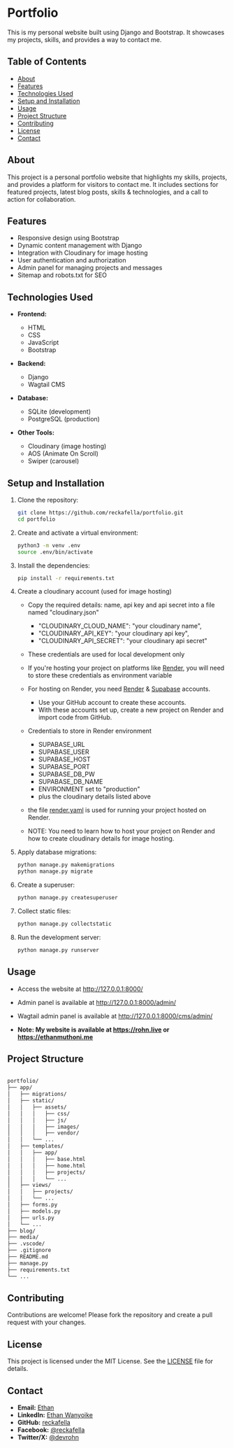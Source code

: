 # Portfolio

This is my personal website built using Django and Bootstrap. It showcases my projects, skills, and provides a way to contact me.

## Table of Contents

- [About](#about)
- [Features](#features)
- [Technologies Used](#technologies-used)
- [Setup and Installation](#setup-and-installation)
- [Usage](#usage)
- [Project Structure](#project-structure)
- [Contributing](#contributing)
- [License](#license)
- [Contact](#contact)

## About

This project is a personal portfolio website that highlights my skills, projects, and provides a platform for visitors to contact me. It includes sections for featured projects, latest blog posts, skills & technologies, and a call to action for collaboration.

## Features

- Responsive design using Bootstrap
- Dynamic content management with Django
- Integration with Cloudinary for image hosting
- User authentication and authorization
- Admin panel for managing projects and messages
- Sitemap and robots.txt for SEO

## Technologies Used

- **Frontend:**
  - HTML
  - CSS
  - JavaScript
  - Bootstrap

- **Backend:**
  - Django
  - Wagtail CMS

- **Database:**
  - SQLite (development)
  - PostgreSQL (production)

- **Other Tools:**
  - Cloudinary (image hosting)
  - AOS (Animate On Scroll)
  - Swiper (carousel)

## Setup and Installation

1. Clone the repository:

    ```sh
    git clone https://github.com/reckafella/portfolio.git
    cd portfolio
    ```

2. Create and activate a virtual environment:

    ```sh
    python3 -m venv .env
    source .env/bin/activate
    ```

3. Install the dependencies:

    ```sh
    pip install -r requirements.txt
    ```
   
4. Create a cloudinary account (used for image hosting)
   - Copy the required details: name, api key and api secret into a file named "cloudinary.json"
     - "CLOUDINARY_CLOUD_NAME": "your cloudinary name",
     - "CLOUDINARY_API_KEY": "your cloudinary api key",
     - "CLOUDINARY_API_SECRET": "your cloudinary api secret"

   - These credentials are used for local development only

   - If you're hosting your project on platforms like [Render](https://render.com),
   you will need to store these credentials as environment variable

   - For hosting on Render, you need [Render](https://render.com) & [Supabase](https://supabase.com) accounts.
     - Use your GitHub account to create these accounts.
     - With these accounts set up, create a new project on Render and import code from GitHub.

   - Credentials to store in Render environment
     - SUPABASE_URL
     - SUPABASE_USER
     - SUPABASE_HOST
     - SUPABASE_PORT
     - SUPABASE_DB_PW
     - SUPABASE_DB_NAME
     - ENVIRONMENT set to "production"
     - plus the cloudinary details listed above
   - the file [render.yaml](./render.yaml) is used for running your project hosted on Render.

   - NOTE: You need to learn how to host your project on Render and how to create cloudinary details for image hosting.
5. Apply database migrations:

    ```sh
    python manage.py makemigrations
    python manage.py migrate
    ```

6. Create a superuser:

    ```sh
    python manage.py createsuperuser
    ```

7. Collect static files:

    ```sh
    python manage.py collectstatic
    ```

8. Run the development server:

    ```sh
    python manage.py runserver
    ```

## Usage

- Access the website at <http://127.0.0.1:8000/>

- Admin panel is available at <http://127.0.0.1:8000/admin/>

- Wagtail admin panel is available at <http://127.0.0.1:8000/cms/admin/>

- **Note: My website is available at <https://rohn.live> or <https://ethanmuthoni.me>**

## Project Structure

```markdown

portfolio/
├── app/
│   ├── migrations/
│   ├── static/
│   │   ├── assets/
│   │   │   ├── css/
│   │   │   ├── js/
│   │   │   ├── images/
│   │   │   ├── vendor/
│   │   └── ...
│   ├── templates/
│   │   ├── app/
│   │   │   ├── base.html
│   │   │   ├── home.html
│   │   │   ├── projects/
│   │   │   └── ...
│   ├── views/
│   │   ├── projects/
│   │   └── ...
│   ├── forms.py
│   ├── models.py
│   ├── urls.py
│   └── ...
├── blog/
├── media/
├── .vscode/
├── .gitignore
├── README.md
├── manage.py
├── requirements.txt
└── ...

```

## Contributing

Contributions are welcome! Please fork the repository and create a pull request with your changes.

## License

This project is licensed under the MIT License. See the [LICENSE](./LICENSE) file for details.

## Contact

- **Email:** [Ethan](mailto:ethanmuthoni@gmail.com)
- **LinkedIn:** [Ethan Wanyoike](https://www.linkedin.com/in/ethanwanyoike)
- **GitHub:** [reckafella](https://github.com/reckafella)
- **Facebook:** [@reckafella](https://facebook.com/reckafella)
- **Twitter/X:** [@devrohn](https://x.com/devrohn)
